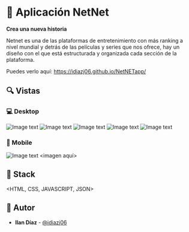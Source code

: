 # 💎 Aplicación NetNet


**Crea una nueva historia**&nbsp; &nbsp; &nbsp;&nbsp;

Netnet es una de las plataformas de entretenimiento con más ranking a nivel mundial y detrás de las películas y series que nos ofrece, hay un diseño con el que está estructurada y organizada cada sección de la plataforma.


Puedes verlo aquí: https://idiazj06.github.io/NetNETapp/


## 🔍 Vistas 

### 💻 Desktop

![Image text](https://github.com/idiazj06/NetNETapp/blob/master/Despliegue%20Pagina/Desktop/FireShot%20Capture%20001%20-%20Document%20-%20idiazj06.github.io.png)
![Image text](https://github.com/idiazj06/NetNETapp/blob/master/Despliegue%20Pagina/Desktop/screenshot-127.0.0.1_5501-2021.07.27-21_27_57.png)
![Image text](https://github.com/idiazj06/NetNETapp/blob/master/Despliegue%20Pagina/Desktop/screenshot-127.0.0.1_5501-2021.07.27-21_28_31.png)
![Image text](https://github.com/idiazj06/NetNETapp/blob/master/Despliegue%20Pagina/Desktop/screenshot-127.0.0.1_5501-2021.07.27-21_28_56.png)
![Image text](https://github.com/idiazj06/NetNETapp/blob/master/Despliegue%20Pagina/Desktop/screenshot-127.0.0.1_5501-2021.07.27-21_29_25.png)



### 📱 Mobile
![Image text](https://github.com/idiazj06/NetNETapp/blob/master/Despliegue%20Pagina/Desktop/screenshot-127.0.0.1_5501-2021.07.27-21_29_25.png)
<imagen aquí>

## 📌 Stack

<HTML, CSS, JAVASCRIPT, JSON>

## 🌟 Autor

* **Ilan Díaz**  - [@idiazj06](https://github.com/idiazj06)